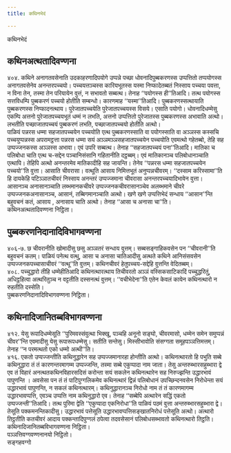 ```yaml
---
title: कथिनभेदं

---
```

कथिनभेदं  


## कथिनअत्थतादिवण्णना

४०४. कथिने अनागतवसेनाति उदकाहरणादिपयोगे उप्पन्ने पच्छा धोवनादिपुब्बकरणस्स उप्पत्तितो तप्पयोगस्स अनागतवसेनेव अनन्तरपच्चयो। पच्चयत्तञ्चस्स कारियभूतस्स यस्मा निप्फादेतब्बतं निस्साय पच्चया पवत्ता, न विना तेन, तस्मा तेन परियायेन वुत्तं, न सभावतो सब्बत्थ। तेनाह ‘‘पयोगस्स ही’’तिआदि। तत्थ पयोगस्स सत्तविधम्पि पुब्बकरणं पच्चयो होतीति सम्बन्धो। कारणमाह ‘‘यस्मा’’तिआदि। पुब्बकरणस्सत्थायाति पुब्बकरणस्स निप्फादनत्थाय। पुरेजातपच्चयेति पुरेजातपच्चयस्स विसये। एसाति पयोगो। धोवनादिधम्मेसु एकम्पि अत्तनो पुरेजातपच्चयभूतं धम्मं न लभति, अत्तनो उप्पत्तितो पुरेजातस्स पुब्बकरणस्स अभावाति अत्थो। लभतीति पच्छाजातपच्चयं पुब्बकरणं लभति, पच्छाजातपच्चयो होतीति अत्थो।  
पाळियं पन्नरस धम्मा सहजातपच्चयेन पच्चयोति एत्थ पुब्बकरणस्साति वा पयोगस्साति वा अञ्ञस्स कस्सचि पच्चयुप्पन्नस्स अपरामट्ठत्ता पन्नरस धम्मा सयं अञ्ञमञ्ञसहजातपच्चयेन पच्चयोति एवमत्थो गहेतब्बो, तेहि सह उप्पज्जनकस्स अञ्ञस्स अभावा। एवं उपरि सब्बत्थ। तेनाह ‘‘सहजातपच्चयं पना’’तिआदि। मातिका च पलिबोधा चाति एत्थ च-सद्देन पञ्चानिसंसानि गहितानीति दट्ठब्बम्। एवं मातिकानञ्च पलिबोधानञ्चाति एत्थापि। तेहिपि अत्थो अनन्तरमेव मातिकादीहि सह जायन्ति। तेनेव ‘‘पन्नरस धम्मा सहजातपच्चयेन पच्चयो’’ति वुत्ता। आसाति चीवरासा। वत्थूति आसाय निमित्तभूतं अनुप्पन्नचीवरम्। ‘‘दस्साम करिस्सामा’’ति हि दायकेहि पटिञ्ञातचीवरं निस्साय अनन्तरं उप्पज्जमाना चीवरासा अनन्तरपच्चयादिभावेन वुत्ता। आसानञ्च अनासानञ्चाति लब्भमानकचीवरे उप्पज्जनकचीवरासानञ्चेव अलब्भमाने चीवरे उप्पज्जनकअनासानञ्च, आसानं, तब्बिगमानञ्चाति अत्थो। खणे खणे उप्पत्तिभेदं सन्धाय ‘‘आसान’’न्ति बहुवचनं कतं, आसाय , अनासाय चाति अत्थो। तेनाह ‘‘आसा च अनासा चा’’ति।  
कथिनअत्थतादिवण्णना निट्ठिता।  


## पुब्बकरणनिदानादिविभागवण्णना

४०६-७. छ चीवरानीति खोमादीसु छसु अञ्ञतरं सन्धाय वुत्तम्। सब्बसङ्गाहिकवसेन पन ‘‘चीवरानी’’ति बहुवचनं कतम्। पाळियं पनेत्थ वत्थु, आसा च अनासा चातिआदीसु अत्थते कथिने आनिसंसवसेन उप्पज्जनकपच्चासाचीवरं ‘‘वत्थू’’ति वुत्तम्। कथिनचीवरं हेतुपच्चय-सद्देहि वुत्तन्ति वेदितब्बम्।  
४०८. पच्चुद्धारो तीहि धम्मेहीतिआदि कथिनत्थारत्थाय तिचीवरतो अञ्ञं वस्सिकसाटिकादिं पच्चुद्धरितुं, अधिट्ठहित्वा अत्थरितुञ्च न वट्टतीति दस्सनत्थं वुत्तम्। ‘‘वचीभेदेना’’ति एतेन केवलं कायेन कथिनत्थारो न रुहतीति दस्सेति।  
पुब्बकरणनिदानादिविभागवण्णना निट्ठिता।  


## कथिनादिजानितब्बविभागवण्णना

४१२. येसु रूपादिधम्मेसूति ‘‘पुरिमवस्संवुत्था भिक्खू, पञ्चहि अनूनो सङ्घो, चीवरमासो, धम्मेन समेन समुप्पन्नं चीवर’’न्ति एवमादीसु येसु रूपारूपधम्मेसु। सतीति सन्तेसु। मिस्सीभावोति संसग्गता समूहपञ्ञत्तिमत्तम्। तेनाह ‘‘न परमत्थतो एको धम्मो अत्थी’’ति।  
४१६. एकतो उप्पज्जन्तीति कथिनुद्धारेन सह उप्पज्जमानारहा होन्तीति अत्थो। कथिनत्थारतो हि पभुति सब्बे कथिनुद्धारा तं तं कारणन्तरमागम्म उप्पज्जन्ति, तस्मा सब्बे एकुप्पादा नाम जाता। तेसु अन्तरुब्भारसहुब्भारा द्वे एव तं विहारं अनत्थतकथिनविहारसदिसं करोन्ता सयं सकलेन कथिनत्थारेन सह निरुज्झन्ति उद्धारभावं पापुणन्ति । अवसेसा पन तं तं पाटिपुग्गलिकमेव कथिनत्थारं द्विन्नं पलिबोधानं उपच्छिन्दनवसेन निरोधेन्ता सयं उद्धारभावं पापुणन्ति, न सकलं कथिनत्थारम्। कथिनुद्धारानञ्च निरोधो नाम तं तं कारणमागम्म उद्धारभावप्पत्ति, एवञ्च उप्पत्ति नाम कथिनुद्धारो एव। तेनाह ‘‘सब्बेपि अत्थारेन सद्धिं एकतो उप्पज्जन्ती’’तिआदि। तत्थ पुरिमा द्वेति ‘‘एकुप्पादा एकनिरोधा’’ति पाळियं पठमं वुत्ता अन्तरुब्भारसहुब्भारा द्वे। तेसूति पक्कमनन्तिकादीसु। उद्धारभावं पत्तेसूति उद्धारभावप्पत्तिसङ्खातनिरोधं पत्तेसूति अत्थो। अत्थारो तिट्ठतीति कतचीवरं आदाय पक्कन्तादिपुग्गलं ठपेत्वा तदवसेसानं पलिबोधसब्भावतो कथिनत्थारो तिट्ठति।  
कथिनादिजानितब्बविभागवण्णना निट्ठिता।  
पञ्ञत्तिवग्गवण्णनानयो निट्ठितो।  
सङ्गहवग्गो  